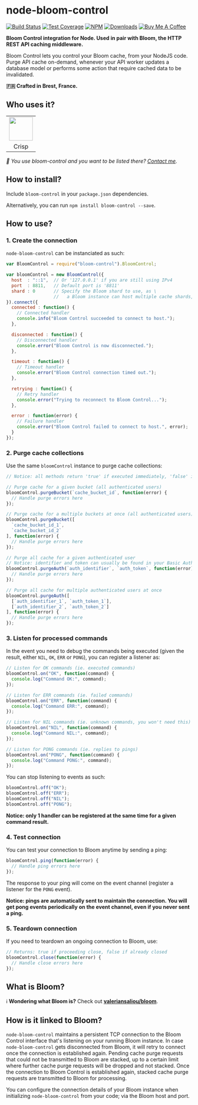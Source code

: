 # node-bloom-control

[![Build Status](https://img.shields.io/travis/valeriansaliou/node-bloom-control/master.svg)](https://travis-ci.org/valeriansaliou/node-bloom-control) [![Test Coverage](https://img.shields.io/coveralls/valeriansaliou/node-bloom-control/master.svg)](https://coveralls.io/github/valeriansaliou/node-bloom-control?branch=master) [![NPM](https://img.shields.io/npm/v/bloom-control.svg)](https://www.npmjs.com/package/bloom-control) [![Downloads](https://img.shields.io/npm/dt/bloom-control.svg)](https://www.npmjs.com/package/bloom-control) [![Buy Me A Coffee](https://img.shields.io/badge/buy%20me%20a%20coffee-donate-yellow.svg)](https://www.buymeacoffee.com/valeriansaliou)

**Bloom Control integration for Node. Used in pair with Bloom, the HTTP REST API caching middleware.**

Bloom Control lets you control your Bloom cache, from your NodeJS code. Purge API cache on-demand, whenever your API worker updates a database model or performs some action that require cached data to be invalidated.

**🇫🇷 Crafted in Brest, France.**

## Who uses it?

<table>
<tr>
<td align="center"><a href="https://crisp.chat/"><img src="https://valeriansaliou.github.io/node-bloom-control/images/crisp.png" height="64" /></a></td>
</tr>
<tr>
<td align="center">Crisp</td>
</tr>
</table>

_👋 You use bloom-control and you want to be listed there? [Contact me](https://valeriansaliou.name/)._

## How to install?

Include `bloom-control` in your `package.json` dependencies.

Alternatively, you can run `npm install bloom-control --save`.

## How to use?

### 1. Create the connection

`node-bloom-control` can be instanciated as such:

```javascript
var BloomControl = require("bloom-control").BloomControl;

var bloomControl = new BloomControl({
  host  : "::1",  // Or '127.0.0.1' if you are still using IPv4
  port  : 8811,   // Default port is '8811'
  shard : 0       // Specify the Bloom shard to use, as \
                  //   a Bloom instance can host multiple cache shards, eg. for different API workers
}).connect({
  connected : function() {
    // Connected handler
    console.info("Bloom Control succeeded to connect to host.");
  },

  disconnected : function() {
    // Disconnected handler
    console.error("Bloom Control is now disconnected.");
  },

  timeout : function() {
    // Timeout handler
    console.error("Bloom Control connection timed out.");
  },

  retrying : function() {
    // Retry handler
    console.error("Trying to reconnect to Bloom Control...");
  },

  error : function(error) {
    // Failure handler
    console.error("Bloom Control failed to connect to host.", error);
  }
});
```

### 2. Purge cache collections

Use the same `bloomControl` instance to purge cache collections:

```javascript
// Notice: all methods return 'true' if executed immediately, 'false' if deferred (ie. TCP socket disconnected)

// Purge cache for a given bucket (all authenticated users)
bloomControl.purgeBucket(`cache_bucket_id`, function(error) {
  // Handle purge errors here
});

// Purge cache for a multiple buckets at once (all authenticated users)
bloomControl.purgeBucket([
  `cache_bucket_id_1`,
  `cache_bucket_id_2`
], function(error) {
  // Handle purge errors here
});

// Purge all cache for a given authenticated user
// Notice: identifier and token can usually be found in your Basic Auth headers
bloomControl.purgeAuth(`auth_identifier`, `auth_token`, function(error) {
  // Handle purge errors here
});

// Purge all cache for multiple authenticated users at once
bloomControl.purgeAuth([
  [`auth_identifier_1`, `auth_token_1`],
  [`auth_identifier_2`, `auth_token_2`]
], function(error) {
  // Handle purge errors here
});
```

### 3. Listen for processed commands

In the event you need to debug the commands being executed (given the result, either `NIL`, `OK`, `ERR` or `PONG`), you can register a listener as:

```javascript
// Listen for OK commands (ie. executed commands)
bloomControl.on("OK", function(command) {
  console.log("Command OK:", command);
});

// Listen for ERR commands (ie. failed commands)
bloomControl.on("ERR", function(command) {
  console.log("Command ERR:", command);
});

// Listen for NIL commands (ie. unknown commands, you won't need this)
bloomControl.on("NIL", function(command) {
  console.log("Command NIL:", command);
});

// Listen for PONG commands (ie. replies to pings)
bloomControl.on("PONG", function(command) {
  console.log("Command PONG:", command);
});
```

You can stop listening to events as such:

```javascript
bloomControl.off("OK");
bloomControl.off("ERR");
bloomControl.off("NIL");
bloomControl.off("PONG");
```

**Notice: only 1 handler can be registered at the same time for a given command result.**

### 4. Test connection

You can test your connection to Bloom anytime by sending a ping:

```javascript
bloomControl.ping(function(error) {
  // Handle ping errors here
});
```

The response to your ping will come on the event channel (register a listener for the `PONG` event).

**Notice: pings are automatically sent to maintain the connection. You will get pong events periodically on the event channel, even if you never sent a ping.**

### 5. Teardown connection

If you need to teardown an ongoing connection to Bloom, use:

```javascript
// Returns: true if proceeding close, false if already closed
bloomControl.close(function(error) {
  // Handle close errors here
});
```

## What is Bloom?

ℹ️ **Wondering what Bloom is?** Check out **[valeriansaliou/bloom](https://github.com/valeriansaliou/bloom)**.

## How is it linked to Bloom?

`node-bloom-control` maintains a persistent TCP connection to the Bloom Control interface that's listening on your running Bloom instance. In case `node-bloom-control` gets disconnected from Bloom, it will retry to connect once the connection is established again. Pending cache purge requests that could not be transmitted to Bloom are stacked, up to a certain limit where further cache purge requests will be dropped and not stacked. Once the connection to Bloom Control is established again, stacked cache purge requests are transmitted to Bloom for processing.

You can configure the connection details of your Bloom instance when initializing `node-bloom-control` from your code; via the Bloom host and port.
